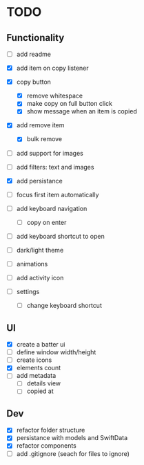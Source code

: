 # TODO

## Functionality

- [ ] add readme
- [x] add item on copy listener
- [x] copy button
    - [x] remove whitespace
    - [x] make copy on full button click
    - [x] show message when an item is copied
- [x] add remove item
    - [x] bulk remove
- [ ] add support for images
- [ ] add filters: text and images
- [x] add persistance
- [ ] focus first item automatically
- [ ] add keyboard navigation
    - [ ] copy on enter
- [ ] add keyboard shortcut to open
- [ ] dark/light theme
- [ ] animations

- [ ] add activity icon
- [ ] settings
    - [ ] change keyboard shortcut

## UI

- [x] create a batter ui
- [ ] define window width/height
- [ ] create icons
- [x] elements count
- [ ] add metadata
    - [ ] details view
    - [ ] copied at

## Dev

- [x] refactor folder structure
- [x] persistance with models and SwiftData
- [x] refactor components
- [ ] add .gitignore (seach for files to ignore)
